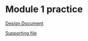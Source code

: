 # Module 1 practice 

[Design Document](https://docs.google.com/document/d/1wE5pdJ32uTs-keq29YnAhF9bjuAeH593KBSv9NxtxmY/edit?usp=sharing)

[Supporting file](https://docs.google.com/spreadsheets/d/1ON2Ya1aWhqQp0SYUala1ODPIAPZbf9-nrtMy4qq80_g/edit?usp=sharing)
